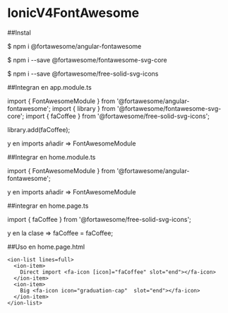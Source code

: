 # IonicV4FontAwesome



##Instal

$ npm i @fortawesome/angular-fontawesome

$ npm i --save @fortawesome/fontawesome-svg-core

$ npm i --save @fortawesome/free-solid-svg-icons

##Integran en app.module.ts

import { FontAwesomeModule } from '@fortawesome/angular-fontawesome';
import { library } from '@fortawesome/fontawesome-svg-core';
import { faCoffee } from '@fortawesome/free-solid-svg-icons';

library.add(faCoffee);

y en imports añadir => FontAwesomeModule

##Integrar en home.module.ts

import { FontAwesomeModule } from '@fortawesome/angular-fontawesome';

y en imports añadir => FontAwesomeModule

##integrar en home.page.ts

import { faCoffee } from '@fortawesome/free-solid-svg-icons';

y en la clase =>   faCoffee = faCoffee;


##Uso en home.page.html

    <ion-list lines=full>
      <ion-item>
        Direct import <fa-icon [icon]="faCoffee" slot="end"></fa-icon>
      </ion-item>
      <ion-item>
        Big <fa-icon icon="graduation-cap"  slot="end"></fa-icon>
      </ion-item>
    </ion-list>



